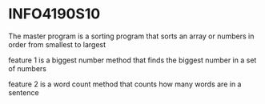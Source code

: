 # INFO4190S10

The master program is a sorting program that sorts an array or numbers in order from smallest to largest

feature 1 is a biggest number method that finds the biggest number in a set of numbers

feature 2 is a word count method that counts how many words are in a sentence
